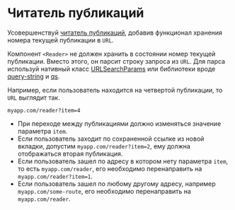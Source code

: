 # Читатель публикаций

Усовершенствуй [читатель публикаций](../../homework-02/reader), добавив
функционал хранения номера текущей публикации в `URL`.

Компонент `<Reader>` не должен хранить в состоянии номер текущей публикации.
Вместо этого, он парсит строку запроса из `URL`. Для парса используй нативный
класс
[URLSearchParams](https://developer.mozilla.org/en-US/docs/Web/API/URLSearchParams)
или библиотеки вроде [query-string](https://www.npmjs.com/package/query-string)
и [qs](https://www.npmjs.com/package/qs).

Например, если пользователь находится на четвертой публикации, то `URL` выглядит
так.

```shell
myapp.com/reader?item=4
```

- При переходе между публикациями должно изменяться значение параметра `item`.
- Если пользователь заходит по сохраненной ссылке из новой вкладки, допустим
  `myapp.com/reader?item=2`, ему должна отображаться вторая публикация.
- Если пользователь зашел по адресу в котором нету параметра `item`, то есть
  `myapp.com/reader`, его необходимо перенаправить на `myapp.com/reader?item=1`.
- Если пользователь зашел по любому другому адресу, например
  `myapp.com/some-route`, его необходимо перенаправить на `myapp.com/reader`.
